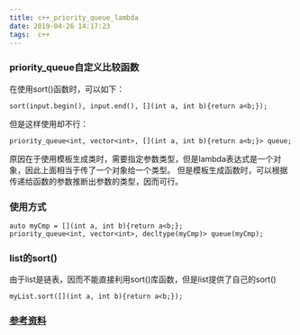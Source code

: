 ```yaml
---
title: c++_priority_queue_lambda
date: 2019-04-26 14:17:23
tags:  c++
---
```


### priority_queue自定义比较函数
在使用sort()函数时，可以如下：
```
sort(input.begin(), input.end(), [](int a, int b){return a<b;});
```
但是这样使用却不行：
```
priority_queue<int, vector<int>, [](int a, int b){return a<b;}> queue;
```
<!--more-->
原因在于使用模板生成类时，需要指定参数类型，但是lambda表达式是一个对象，因此上面相当于传了一个对象给一个类型。
但是模板生成函数时，可以根据传递给函数的参数推断出参数的类型，因而可行。

### 使用方式
```
auto myCmp = [](int a, int b){return a<b;};
priority_queue<int, vector<int>, decltype(myCmp)> queue(myCmp);
```

### list的sort()
由于list是链表，因而不能直接利用sort()库函数，但是list提供了自己的sort()
```
myList.sort([](int a, int b){return a<b;});
```

### [参考资料](https://stackoverflow.com/questions/5807735/c-priority-queue-with-lambda-comparator-error)
